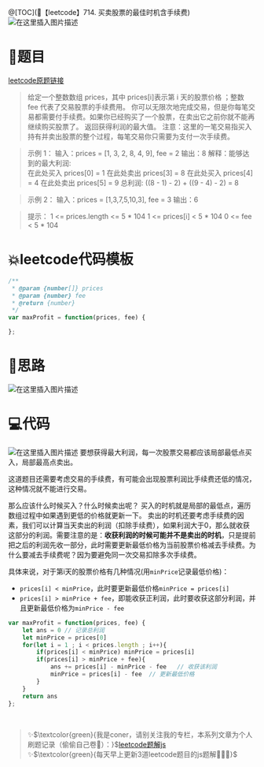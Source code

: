 @[TOC](🚅【leetcode】714. 买卖股票的最佳时机含手续费)
![在这里插入图片描述](https://img-blog.csdnimg.cn/7bd3cd5ef8154d7da99e5cd9badf12f4.png#pic_center)

# 🚀题目
[leetcode原题链接](https://leetcode-cn.com/problems/best-time-to-buy-and-sell-stock-with-transaction-fee/)
> 给定一个整数数组 prices，其中 prices[i]表示第 i 天的股票价格 ；整数 fee 代表了交易股票的手续费用。
> 你可以无限次地完成交易，但是你每笔交易都需要付手续费。如果你已经购买了一个股票，在卖出它之前你就不能再继续购买股票了。
> 返回获得利润的最大值。
> 注意：这里的一笔交易指买入持有并卖出股票的整个过程，每笔交易你只需要为支付一次手续费。

 

>示例 1：
>输入：prices = [1, 3, 2, 8, 4, 9], fee = 2
>输出：8
>解释：能够达到的最大利润:  
>在此处买入 prices[0] = 1
>在此处卖出 prices[3] = 8
>在此处买入 prices[4] = 4
>在此处卖出 prices[5] = 9
>总利润: ((8 - 1) - 2) + ((9 - 4) - 2) = 8


>示例 2：
>输入：prices = [1,3,7,5,10,3], fee = 3
>输出：6


>提示：
>1 <= prices.length <= 5 * 104
>1 <= prices[i] < 5 * 104
>0 <= fee < 5 * 104


# 💥leetcode代码模板

```javascript
/**
 * @param {number[]} prices
 * @param {number} fee
 * @return {number}
 */
var maxProfit = function(prices, fee) {

};
```

# 🚀思路
![在这里插入图片描述](https://img-blog.csdnimg.cn/470f6b9e77f74bc390c692ed5c64bdeb.gif#pic_center)



# 💻代码
![在这里插入图片描述](https://img-blog.csdnimg.cn/50b64835a43344369939c44437475cc5.png?x-oss-process=image/watermark,type_d3F5LXplbmhlaQ,shadow_50,text_Q1NETiBA5YmN56uvY29ybmVy,size_8,color_FFFFFF,t_70,g_se,x_16#pic_center)
要想获得最大利润，每一次股票交易都应该局部最低点买入，局部最高点卖出。

这道题目还需要考虑交易的手续费，有可能会出现股票利润比手续费还低的情况，这种情况就不能进行交易。

那么应该什么时候买入？什么时候卖出呢？
买入的时机就是局部的最低点，遍历数组过程中如果遇到更低的价格就更新一下。
卖出的时机还要考虑手续费的因素，我们可以计算当天卖出的利润（扣除手续费），如果利润大于0，那么就收获这部分的利润。需要注意的是：**收获利润的时候可能并不是卖出的时机**，只是提前把之后的利润先收一部分，此时需要更新最低价格为当前股票价格减去手续费。为什么要减去手续费呢？因为要避免同一次交易扣除多次手续费。

具体来说，对于第i天的股票价格有几种情况(用`minPrice`记录最低价格)：
- `prices[i] < minPrice`，此时要更新最低价格`minPrice = prices[i]`
- `prices[i] > minPrice + fee`，即能收获正利润，此时要收获这部分利润，并且更新最低价格为`minPrice - fee`


```js
var maxProfit = function(prices, fee) {
    let ans = 0 // 记录总利润
    let minPrice = prices[0]
    for(let i = 1 ; i < prices.length ; i++){
        if(prices[i] < minPrice) minPrice = prices[i]
        if(prices[i] > minPrice + fee){
            ans += prices[i] - minPrice - fee   // 收获该利润
            minPrice = prices[i] - fee  // 更新最低价格  
        }
    }
    return ans
};
```


<br>

> ✨$\textcolor{green}{我是coner，请别关注我的专栏，本系列文章为个人刷题记录（偷偷自己卷🤤）：}$[leetcode题解js](https://blog.csdn.net/laplacepoisson/category_11759331.html?spm=1001.2014.3001.5482)<br/>
> ✨$\textcolor{green}{每天早上更新3道leetcode题目的js题解🚀🚀🚀}$<br/>